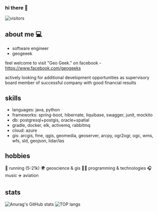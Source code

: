 ### hi there 👋

![visitors](https://visitor-badge.glitch.me/badge?page_id=lomasz.lomasz)

## about me 💻
* software engineer
* geogeeek

feel welcome to visit "Geo Geek." on facebook - https://www.facebook.com/geogeeks

actively looking for additional development opportunities as supervisory board member of successful company with good financial results 

## skills
* languages: java, python
* frameworks: spring-boot, hibernate, liquibase, swagger, junit, mockito
* db: postgresql+postgis, oracle+spatial
* gradle, docker, elk, activemq, rabbitmq
* cloud: azure
* gis: arcgis, fme, qgis, geomedia, geoserver, arcpy, ogr2ogr, ogc, wms, wfs, sld, geojson, lidar/las

## hobbies
:runner: running (5-21k)
:earth_africa: geoscience & gis
:man_technologist: programming & technologies
:headphones: music
:airplane: aviation

## stats
![Anurag's GitHub stats](https://github-readme-stats.vercel.app/api?username=lomasz&show_icons=true&theme=dark)
![TOP langs](https://github-readme-stats.vercel.app/api/top-langs/?username=lomasz&layout=compact)
